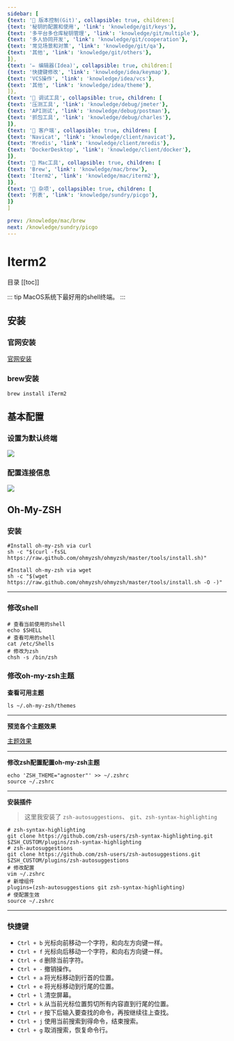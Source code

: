 ```yaml
---
sidebar: [
{text: '🚩 版本控制(Git)', collapsible: true, children:[
{text: '秘钥的配置和使用', 'link': 'knowledge/git/keys'},
{text: '多平台多仓库秘钥管理', 'link': 'knowledge/git/multiple'},
{text: '多人协同开发', 'link': 'knowledge/git/cooperation'},
{text: '常见场景和对策', 'link': 'knowledge/git/qa'},
{text: '其他', 'link': 'knowledge/git/others'},
]},
{text: '✏️ 编辑器(Idea)', collapsible: true, children:[
{text: '快捷键修改', 'link': 'knowledge/idea/keymap'},
{text: 'VCS操作', 'link': 'knowledge/idea/vcs'},
{text: '其他', 'link': 'knowledge/idea/theme'},
]},
{text: '🎁 调试工具', collapsible: true, children: [
{text: '压测工具', 'link': 'knowledge/debug/jmeter'},
{text: 'API测试', 'link': 'knowledge/debug/postman'},
{text: '抓包工具', 'link': 'knowledge/debug/charles'},
]},
{text: '🔭 客户端', collapsible: true, children: [
{text: 'Navicat', 'link': 'knowledge/client/navicat'},
{text: 'Mredis', 'link': 'knowledge/client/mredis'},
{text: 'DockerDesktop', 'link': 'knowledge/client/docker'},
]},
{text: '🍎 Mac工具', collapsible: true, children: [
{text: 'Brew', 'link': 'knowledge/mac/brew'},
{text: 'Iterm2', 'link': 'knowledge/mac/iterm2'},
]},
{text: '🌈 杂项', collapsible: true, children: [
{text: '列表', 'link': 'knowledge/sundry/picgo'},
]}
]

prev: /knowledge/mac/brew
next: /knowledge/sundry/picgo
---
```


# Iterm2

目录
[[toc]]

::: tip
MacOS系统下最好用的shell终端。
:::

## 安装

### 官网安装 

[官网安装](https://iterm2.com/downloads.html)

### brew安装

```shell:no-line-numbers
brew install iTerm2  
```

## 基本配置

### 设置为默认终端
![](https://img.tzf-foryou.xyz/img/20231227233156.png)

### 配置连接信息
![](https://img.tzf-foryou.xyz/img/20231227233928.png)

## Oh-My-ZSH

### 安装

```shell:no-line-numbers
#Install oh-my-zsh via curl
sh -c "$(curl -fsSL https://raw.github.com/ohmyzsh/ohmyzsh/master/tools/install.sh)"

#Install oh-my-zsh via wget
sh -c "$(wget https://raw.github.com/ohmyzsh/ohmyzsh/master/tools/install.sh -O -)"
```

---

### 修改shell

```shell:no-line-numbers
# 查看当前使用的shell
echo $SHELL
# 查看可用的shell
cat /etc/Shells
# 修改为zsh
chsh -s /bin/zsh
```

### 修改oh-my-zsh主题

**查看可用主题**

```shell:no-line-numbers
ls ~/.oh-my-zsh/themes
```

---

**预览各个主题效果**

[主题效果](https://github.com/ohmyzsh/ohmyzsh/wiki/Themes)

---

**修改zsh配置配置oh-my-zsh主题**

```shell:no-line-numbers
echo 'ZSH_THEME="agnoster"' >> ~/.zshrc
source ~/.zshrc
```

---

**安装插件**

> 这里我安装了 `zsh-autosuggestions`、 `git`、`zsh-syntax-highlighting`

```shell:no-line-numbers
# zsh-syntax-highlighting
git clone https://github.com/zsh-users/zsh-syntax-highlighting.git $ZSH_CUSTOM/plugins/zsh-syntax-highlighting
# zsh-autosuggestions
git clone https://github.com/zsh-users/zsh-autosuggestions.git $ZSH_CUSTOM/plugins/zsh-autosuggestions
# 修改配置
vim ~/.zshrc
# 新增组件
plugins=(zsh-autosuggestions git zsh-syntax-highlighting)
# 使配置生效
source ~/.zshrc
```

---

### 快捷键

- `Ctrl + b` 光标向前移动一个字符，和向左方向键一样。
- `Ctrl + f` 光标向后移动一个字符，和向右方向键一样。
- `Ctrl + d` 删除当前字符。
- `Ctrl + -` 撤销操作。
- `Ctrl + a` 将光标移动到行首的位置。
- `Ctrl + e` 将光标移动到行尾的位置。
- `Ctrl + l` 清空屏幕。
- `Ctrl + k` 从当前光标位置剪切所有内容直到行尾的位置。
- `Ctrl + r` 按下后输入要查找的命令，再按继续往上查找。
- `Ctrl + j` 使用当前搜索到得命令，结束搜索。
- `Ctrl + g` 取消搜索，恢复命令行。